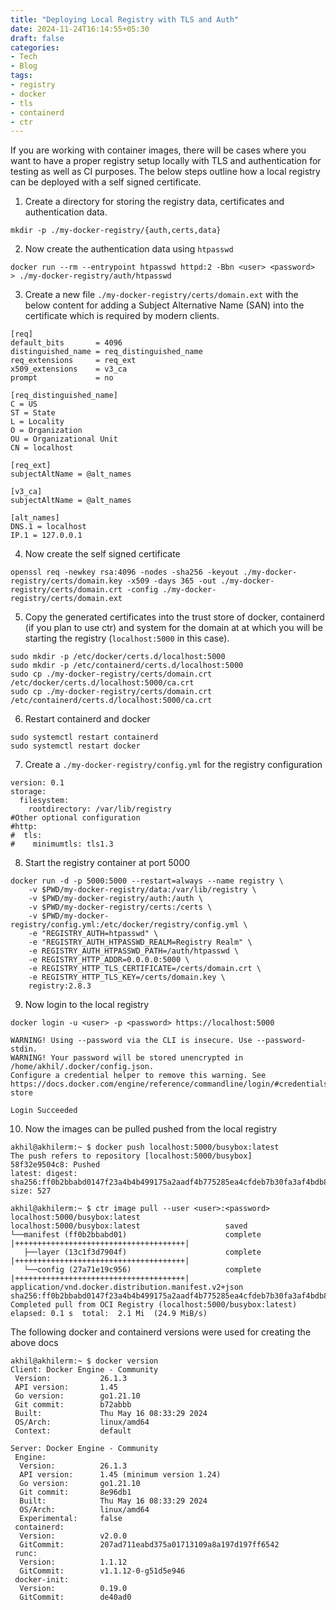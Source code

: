 ```yaml
---
title: "Deploying Local Registry with TLS and Auth"
date: 2024-11-24T16:14:55+05:30
draft: false
categories:
- Tech
- Blog
tags:
- registry
- docker
- tls
- containerd
- ctr
---
```


If you are working with container images, there will be cases where you want to have a proper registry setup locally
with TLS and authentication for testing as well as CI purposes. The below steps outline how a local registry can be 
deployed with a self signed certificate.

1. Create a directory for storing the registry data, certificates and authentication data.
```
mkdir -p ./my-docker-registry/{auth,certs,data}
```

2. Now create the authentication data using `htpasswd`
```
docker run --rm --entrypoint htpasswd httpd:2 -Bbn <user> <password>  > ./my-docker-registry/auth/htpasswd
```

3. Create a new file `./my-docker-registry/certs/domain.ext` with the below content for adding a Subject Alternative Name (SAN)
into the certificate which is required by modern clients.
```
[req]
default_bits       = 4096
distinguished_name = req_distinguished_name
req_extensions     = req_ext
x509_extensions    = v3_ca
prompt             = no

[req_distinguished_name]
C = US
ST = State
L = Locality
O = Organization
OU = Organizational Unit
CN = localhost

[req_ext]
subjectAltName = @alt_names

[v3_ca]
subjectAltName = @alt_names

[alt_names]
DNS.1 = localhost
IP.1 = 127.0.0.1
``` 

4. Now create the self signed certificate
```
openssl req -newkey rsa:4096 -nodes -sha256 -keyout ./my-docker-registry/certs/domain.key -x509 -days 365 -out ./my-docker-registry/certs/domain.crt -config ./my-docker-registry/certs/domain.ext
```

5. Copy the generated certificates into the trust store of docker, containerd (if you plan to use ctr) and system for the domain at
at which you will be starting the registry (`localhost:5000` in this case).
```
sudo mkdir -p /etc/docker/certs.d/localhost:5000
sudo mkdir -p /etc/containerd/certs.d/localhost:5000
sudo cp ./my-docker-registry/certs/domain.crt /etc/docker/certs.d/localhost:5000/ca.crt
sudo cp ./my-docker-registry/certs/domain.crt /etc/containerd/certs.d/localhost:5000/ca.crt
```

6. Restart containerd and docker
```
sudo systemctl restart containerd
sudo systemctl restart docker
```

7. Create a `./my-docker-registry/config.yml` for the registry configuration
```
version: 0.1
storage:
  filesystem:
    rootdirectory: /var/lib/registry 
#Other optional configuration
#http:
#  tls:
#    minimumtls: tls1.3
``` 

8. Start the registry container at port 5000
```
docker run -d -p 5000:5000 --restart=always --name registry \
	-v $PWD/my-docker-registry/data:/var/lib/registry \
	-v $PWD/my-docker-registry/auth:/auth \
	-v $PWD/my-docker-registry/certs:/certs \
	-v $PWD/my-docker-registry/config.yml:/etc/docker/registry/config.yml \
	-e "REGISTRY_AUTH=htpasswd" \
	-e "REGISTRY_AUTH_HTPASSWD_REALM=Registry Realm" \
	-e REGISTRY_AUTH_HTPASSWD_PATH=/auth/htpasswd \
	-e REGISTRY_HTTP_ADDR=0.0.0.0:5000 \
	-e REGISTRY_HTTP_TLS_CERTIFICATE=/certs/domain.crt \
	-e REGISTRY_HTTP_TLS_KEY=/certs/domain.key \
	registry:2.8.3
``` 

9. Now login to the local registry
```
docker login -u <user> -p <password> https://localhost:5000 

WARNING! Using --password via the CLI is insecure. Use --password-stdin.
WARNING! Your password will be stored unencrypted in /home/akhil/.docker/config.json.
Configure a credential helper to remove this warning. See
https://docs.docker.com/engine/reference/commandline/login/#credentials-store

Login Succeeded
```

10. Now the images can be pulled pushed from the local registry
```
akhil@akhilerm:~ $ docker push localhost:5000/busybox:latest
The push refers to repository [localhost:5000/busybox]
58f32e9504c8: Pushed 
latest: digest: sha256:ff0b2bbabd0147f23a4b4b499175a2aadf4b775285ea4cfdeb7b30fa3af4bdb8 size: 527

akhil@akhilerm:~ $ ctr image pull --user <user>:<password>  localhost:5000/busybox:latest
localhost:5000/busybox:latest                   saved
└──manifest (ff0b2bbabd01)                      complete        |++++++++++++++++++++++++++++++++++++++|
   ├──layer (13c1f3d7904f)                      complete        |++++++++++++++++++++++++++++++++++++++|
   └──config (27a71e19c956)                     complete        |++++++++++++++++++++++++++++++++++++++|
application/vnd.docker.distribution.manifest.v2+json sha256:ff0b2bbabd0147f23a4b4b499175a2aadf4b775285ea4cfdeb7b30fa3af4bdb8
Completed pull from OCI Registry (localhost:5000/busybox:latest)        elapsed: 0.1 s  total:  2.1 Mi  (24.9 MiB/s)
```

The following docker and containerd versions were used for creating the above docs
```
akhil@akhilerm:~ $ docker version
Client: Docker Engine - Community
 Version:           26.1.3
 API version:       1.45
 Go version:        go1.21.10
 Git commit:        b72abbb
 Built:             Thu May 16 08:33:29 2024
 OS/Arch:           linux/amd64
 Context:           default

Server: Docker Engine - Community
 Engine:
  Version:          26.1.3
  API version:      1.45 (minimum version 1.24)
  Go version:       go1.21.10
  Git commit:       8e96db1
  Built:            Thu May 16 08:33:29 2024
  OS/Arch:          linux/amd64
  Experimental:     false
 containerd:
  Version:          v2.0.0
  GitCommit:        207ad711eabd375a01713109a8a197d197ff6542
 runc:
  Version:          1.1.12
  GitCommit:        v1.1.12-0-g51d5e946
 docker-init:
  Version:          0.19.0
  GitCommit:        de40ad0
```
